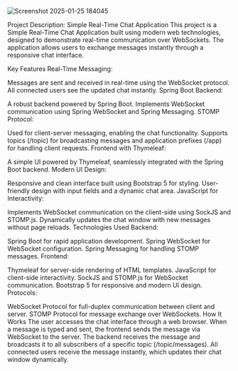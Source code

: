 ![Screenshot 2025-01-25 184045](https://github.com/user-attachments/assets/7c92044a-e094-4b42-9bc9-11723b263f86)

Project Description: Simple Real-Time Chat Application
This project is a Simple Real-Time Chat Application built using modern web technologies, designed to demonstrate real-time communication over WebSockets. The application allows users to exchange messages instantly through a responsive chat interface.

Key Features
Real-Time Messaging:

Messages are sent and received in real-time using the WebSocket protocol.
All connected users see the updated chat instantly.
Spring Boot Backend:

A robust backend powered by Spring Boot.
Implements WebSocket communication using Spring WebSocket and Spring Messaging.
STOMP Protocol:

Used for client-server messaging, enabling the chat functionality.
Supports topics (/topic) for broadcasting messages and application prefixes (/app) for handling client requests.
Frontend with Thymeleaf:

A simple UI powered by Thymeleaf, seamlessly integrated with the Spring Boot backend.
Modern UI Design:

Responsive and clean interface built using Bootstrap 5 for styling.
User-friendly design with input fields and a dynamic chat area.
JavaScript for Interactivity:

Implements WebSocket communication on the client-side using SockJS and STOMP.js.
Dynamically updates the chat window with new messages without page reloads.
Technologies Used
Backend:

Spring Boot for rapid application development.
Spring WebSocket for WebSocket configuration.
Spring Messaging for handling STOMP messages.
Frontend:

Thymeleaf for server-side rendering of HTML templates.
JavaScript for client-side interactivity.
SockJS and STOMP.js for WebSocket communication.
Bootstrap 5 for responsive and modern UI design.
Protocols:

WebSocket Protocol for full-duplex communication between client and server.
STOMP Protocol for message exchange over WebSockets.
How It Works
The user accesses the chat interface through a web browser.
When a message is typed and sent, the frontend sends the message via WebSocket to the server.
The backend receives the message and broadcasts it to all subscribers of a specific topic (/topic/messages).
All connected users receive the message instantly, which updates their chat window dynamically.
